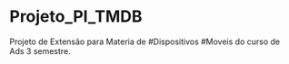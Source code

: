 # Projeto_PI_TMDB

Projeto de Extensão para Materia de #Dispositivos #Moveis do curso de Ads 3 semestre.
